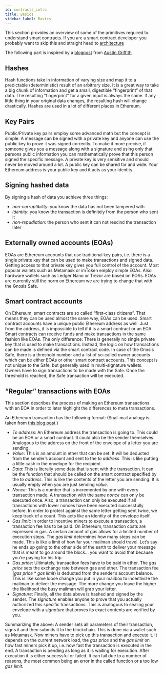 ```yaml
---
id: contracts_intro
title: Basics
sidebar_label: Basics
---
```


This section provides an overview of some of the primitives required to understand smart contracts.
If you are a smart contract developer you probably want to skip this and straight head to [architecture](contracts_02_architecture.md)

The following part is inspired by a [blogpost](https://medium.com/@austin_48503/ethereum-meta-transactions-90ccf0859e84) from [Austin Griffith](https://twitter.com/austingriffith)

## Hashes
Hash functions take in information of varying size and map it to a predictable (deterministic) result of an arbitrary size. It is a great way to take a big chunk of information and get a small, digestible “fingerprint” of that data. The resulting “fingerprint” for a given input is always the same. If any little thing in your original data changes, the resulting hash will change drastically. Hashes are used in a lot of different places in Ethereum.

## Key Pairs
Public/Private key pairs employ some advanced math but the concept is simple: A message can be signed with a private key and anyone can use the public key to prove it was signed correctly. To make it more precise, if someone gives you a message along with a signature and using only that persons public information you can mathematically prove that this person signed the specific message. A private key is very sensitive and should never be moved around a lot. A public key can be shared far and wide. Your Ethereum address is your public key and it acts as your identity. 

## Signing hashed data
By signing a hash of data you achieve three things:

- *non-corruptibility*: you know the data has not been tampered with
- *identity*: you know the transaction is definitely from the person who sent it
- *non-repudiation*: the person who sent it can not rescind the transaction later

## Externally owned accounts (EOAs)
EOAs are Ethereum accounts that use traditional key pairs, i.e. there is a single private key that can be used to make transactions and signed data. Getting access to that private key gives you full control of the account. Most popular wallets such as Metamask or imToken employ simple EOAs. Also hardware wallets such as Ledger Nano or Trezor are based on EOAs. EOAs are currently still the norm on Ethereum we are trying to change that with the Gnosis Safe.

## Smart contract accounts
On Ethereum, smart contracts are so called “first-class citizens”. That means they can be used almost the same way, EOAs can be used. Smart contract accounts have a unique public Ethereum address as well. Just from the address, it is impossible to tell if it is a smart contract or an EOA. Smart contracts can receive funds and make transactions in the same fashion like EOAs.
The only difference: There is generally no single private key that is used to make transactions. Instead, the logic on how transactions can be made is defined via the smart contract code. In case of the Gnosis Safe, there is a threshold number and a list of so-called owner accounts which can be either EOAs or other smart contract accounts. This concept is not unique to the Safe, but generally used in multi-signature wallets. Owners have to sign transactions to be made with the Safe. Once the threshold is reached, the Safe transaction will be executed.

## “Regular” transactions with EOAs
This section describes the process of making an Ethereum transactions with an EOA in order to later highlight the differences to meta transactions.

An Ethereum transaction has the following format:
(Snail mail analogy is taken from [this blog post](https://medium.com/@austin_48503/ethereum-meta-transactions-90ccf0859e84).)

- *To address*: An Ethereum address the transaction is going to. This could be an EOA or a smart contract. It could also be the sender themselves. Analogous to the address on the front of the envelope of a letter you are sending.
- *Value*: This is an amount in ether that can be set. It will be deducted from the sender’s account and sent to the *to address*. This is like putting a little cash in the envelope for the recipient.
- *Data*: This is literally some data that is sent with the transaction. It can be the function that should be called on the smart contract specified by the *to address*. This is like the contents of the letter you are sending. It is usually empty when you are just sending *value*.
- *Nonce*: This is a number that is incremented by one with every transaction made. A transaction with the same *nonce* can only be executed once. Also, a transaction can only be executed if all transactions with lower nonces have been executed successfully before. In order to protect against the same letter getting sent twice, we keep track of a count. This acts like an identity of the envelope itself.
- *Gas limit*: In order to incentive miners to execute a transaction, a transaction fee has to be paid. On Ethereum, transaction costs are expressed in gas. A certain amount of gas allows for a limited number of execution steps. The *gas limit* determines how many steps can be made. This is like a limit of how far your mailman should travel. Let’s say he ends up going to the other side of the earth to deliver your message that is meant to go around the block… you want to avoid that because you’re paying for his trip.
- *Gas price*: Ultimately, transaction fees have to be paid in ether. The *gas price* sets the exchange rate between gas and ether. The transaction fee (*gas price* * *gas limit*) is deducted from the sender’s account balance. This is like some loose change you put in your mailbox to incentivize the mailman to deliver the message. The more change you leave the higher the likelihood the busy mailman will grab your letter.
- *Signature*: Finally, all the data above is hashed and signed by the sender. The *signature* enables anyone to prove that you actually authorized this specific transactions. This is analogous to sealing your envelope with a *signature* that proves its exact contents are verified by you.

Summarizing the above: A sender sets all parameters of their transaction, signs it and then submits it to the blockchain. This is done via a wallet such as Metamask. Now miners have to pick up this transaction and execute it. It depends on the current network load, the *gas price* and the *gas limit* on how fast miners pick it up, i.e. how fast the transaction is executed in the end. A transaction is pending as long as it is waiting for execution. After execution it is either successful or failed. It can fail due to a number of reasons, the most common being an error in the called function or a too low *gas limit*.
